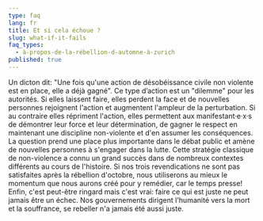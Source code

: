 ```yaml
---
type: faq
lang: fr
title: Et si cela échoue ?
slug: what-if-it-fails
faq_types:
  - à-propos-de-la-rébellion-d-automne-à-zurich
published: true
---
```

Un dicton dit: "Une fois qu'une action de désobéissance civile non violente est en place, elle a déjà gagné". Ce type d’action est un "dilemme" pour les autorités. Si elles laissent faire, elles perdent la face et de nouvelles personnes rejoignent l'action et augmentent l'ampleur de la perturbation. Si au contraire elles répriment l'action, elles permettent aux manifestant·e·x·s de démontrer leur force et leur détermination, de gagner le respect en maintenant une discipline non-violente et d'en assumer les conséquences. La question prend une place plus importante dans le débat public et amène de nouvelles personnes à s'engager dans la lutte. Cette stratégie classique de non-violence a connu un grand succès dans de nombreux contextes différents au cours de l'histoire. Si nos trois revendications ne sont pas satisfaites après la rébellion d'octobre, nous utiliserons au mieux le momentum que nous aurons créé pour y remédier, car le temps presse! Enfin, c'est peut-être ringard mais c'est vrai: faire ce qui est juste ne peut jamais être un échec. Nos gouvernements dirigent l'humanité vers la mort et la souffrance, se rebeller n'a jamais été aussi juste.
